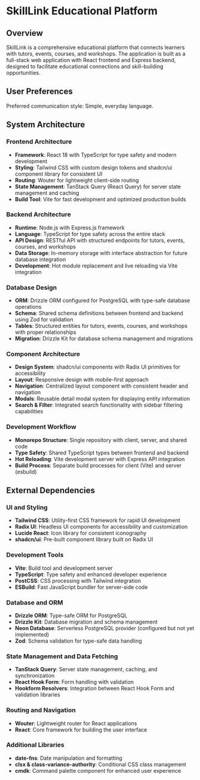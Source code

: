 # SkillLink Educational Platform

## Overview

SkillLink is a comprehensive educational platform that connects learners with tutors, events, courses, and workshops. The application is built as a full-stack web application with React frontend and Express backend, designed to facilitate educational connections and skill-building opportunities.

## User Preferences

Preferred communication style: Simple, everyday language.

## System Architecture

### Frontend Architecture
- **Framework**: React 18 with TypeScript for type safety and modern development
- **Styling**: Tailwind CSS with custom design tokens and shadcn/ui component library for consistent UI
- **Routing**: Wouter for lightweight client-side routing
- **State Management**: TanStack Query (React Query) for server state management and caching
- **Build Tool**: Vite for fast development and optimized production builds

### Backend Architecture
- **Runtime**: Node.js with Express.js framework
- **Language**: TypeScript for type safety across the entire stack
- **API Design**: RESTful API with structured endpoints for tutors, events, courses, and workshops
- **Data Storage**: In-memory storage with interface abstraction for future database integration
- **Development**: Hot module replacement and live reloading via Vite integration

### Database Design
- **ORM**: Drizzle ORM configured for PostgreSQL with type-safe database operations
- **Schema**: Shared schema definitions between frontend and backend using Zod for validation
- **Tables**: Structured entities for tutors, events, courses, and workshops with proper relationships
- **Migration**: Drizzle Kit for database schema management and migrations

### Component Architecture
- **Design System**: shadcn/ui components with Radix UI primitives for accessibility
- **Layout**: Responsive design with mobile-first approach
- **Navigation**: Centralized layout component with consistent header and navigation
- **Modals**: Reusable detail modal system for displaying entity information
- **Search & Filter**: Integrated search functionality with sidebar filtering capabilities

### Development Workflow
- **Monorepo Structure**: Single repository with client, server, and shared code
- **Type Safety**: Shared TypeScript types between frontend and backend
- **Hot Reloading**: Vite development server with Express API integration
- **Build Process**: Separate build processes for client (Vite) and server (esbuild)

## External Dependencies

### UI and Styling
- **Tailwind CSS**: Utility-first CSS framework for rapid UI development
- **Radix UI**: Headless UI components for accessibility and customization
- **Lucide React**: Icon library for consistent iconography
- **shadcn/ui**: Pre-built component library built on Radix UI

### Development Tools
- **Vite**: Build tool and development server
- **TypeScript**: Type safety and enhanced developer experience
- **PostCSS**: CSS processing with Tailwind integration
- **ESBuild**: Fast JavaScript bundler for server-side code

### Database and ORM
- **Drizzle ORM**: Type-safe ORM for PostgreSQL
- **Drizzle Kit**: Database migration and schema management
- **Neon Database**: Serverless PostgreSQL provider (configured but not yet implemented)
- **Zod**: Schema validation for type-safe data handling

### State Management and Data Fetching
- **TanStack Query**: Server state management, caching, and synchronization
- **React Hook Form**: Form handling with validation
- **Hookform Resolvers**: Integration between React Hook Form and validation libraries

### Routing and Navigation
- **Wouter**: Lightweight router for React applications
- **React**: Core framework for building the user interface

### Additional Libraries
- **date-fns**: Date manipulation and formatting
- **clsx & class-variance-authority**: Conditional CSS class management
- **cmdk**: Command palette component for enhanced user experience